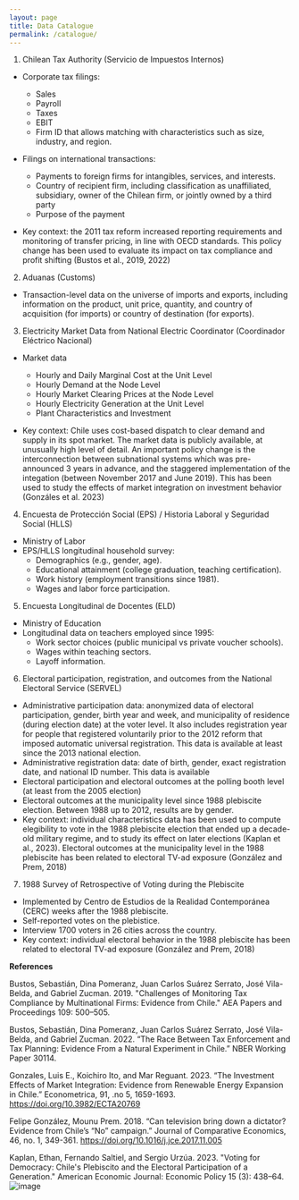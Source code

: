 ```yaml
---
layout: page
title: Data Catalogue
permalink: /catalogue/
---
```


1. Chilean Tax Authority (Servicio de Impuestos Internos)

- Corporate tax filings:
  - Sales
  - Payroll
  - Taxes
  - EBIT
  - Firm ID that allows matching with characteristics such as size, industry, and region.

- Filings on international transactions:
  - Payments to foreign firms for intangibles, services, and interests.
  - Country of recipient firm, including classification as unaffiliated, subsidiary, owner of the Chilean firm, or jointly owned by a third party
  - Purpose of the payment

- Key context: the 2011 tax reform increased reporting requirements and monitoring of transfer pricing, in line with OECD standards. This policy change has been used to evaluate its impact on tax compliance and profit shifting (Bustos et al., 2019, 2022)

2. Aduanas (Customs)

- Transaction-level data on the universe of imports and exports, including information on the product, unit price, quantity, and country of acquisition (for imports) or country of destination (for exports). 

3. Electricity Market Data from National Electric Coordinator (Coordinador Eléctrico Nacional)

- Market data
  - Hourly and Daily Marginal Cost at the Unit Level
  - Hourly Demand at the Node Level
  - Hourly Market Clearing Prices at the Node Level
  - Hourly Electricity Generation at the Unit Level
  - Plant Characteristics and Investment 

- Key context: Chile uses cost-based dispatch to clear demand and supply in its spot market. The market data is publicly available, at unusually high level of detail. An important policy change is the interconnection between subnational systems which was pre-announced 3 years in advance, and the staggered implementation of the integation (between November 2017 and June 2019). This has been used to study the effects of market integration on investment behavior (Gonzáles et al. 2023)

4. Encuesta de Protección Social (EPS) / Historia Laboral y Seguridad Social (HLLS)

- Ministry of Labor
- EPS/HLLS longitudinal household survey:
  - Demographics (e.g., gender, age).
  - Educational attainment (college graduation, teaching certification).
  - Work history (employment transitions since 1981).
  - Wages and labor force participation.
    
5. Encuesta Longitudinal de Docentes (ELD)

- Ministry of Education
- Longitudinal data on teachers employed since 1995:
  - Work sector choices (public municipal vs private voucher schools).
  - Wages within teaching sectors.
  - Layoff information.
    
6. Electoral participation, registration, and outcomes from the National Electoral Service (SERVEL)

- Administrative participation data: anonymized data of electoral participation, gender, birth year and week, and municipality of residence (during election date) at the voter level. It also includes registration year for people that registered voluntarily prior to the 2012 reform that imposed automatic universal registration. This data is available at least since the 2013 national election.
- Administrative registration data: date of birth, gender, exact registration date, and national ID number. This data is available 
- Electoral participation and electoral outcomes at the polling booth level (at least from the 2005 election)
- Electoral outcomes at the municipality level since 1988 plebiscite election. Between 1988 up to 2012, results are by gender. 
- Key context: individual characteristics data has been used to compute elegibility to vote in the 1988 plebiscite election that ended up a decade-old military regime, and to study its effect on later elections (Kaplan et al., 2023). Electoral outcomes at the municipality level in the 1988 plebiscite has been related to electoral TV-ad exposure (González and Prem, 2018)

7. 1988 Survey of Retrospective of Voting during the Plebiscite

- Implemented by Centro de Estudios de la Realidad Contemporánea (CERC) weeks after the 1988 plebiscite.
- Self-reported votes on the plebistice.
- Interview 1700 voters in 26 cities across the country.
- Key context: individual electoral behavior in the 1988 plebiscite has been related to electoral TV-ad exposure (González and Prem, 2018)

**References**

Bustos, Sebastián, Dina Pomeranz, Juan Carlos Suárez Serrato, José Vila-Belda, and Gabriel Zucman. 2019. "Challenges of Monitoring Tax Compliance by Multinational Firms: Evidence from Chile." AEA Papers and Proceedings 109: 500–505.

Bustos, Sebastián, Dina Pomeranz, Juan Carlos Suárez Serrato, José Vila-Belda, and Gabriel Zucman. 2022. “The Race Between Tax Enforcement and Tax Planning: Evidence From a Natural Experiment in Chile.” NBER Working Paper 30114.

Gonzales, Luis E., Koichiro Ito, and Mar Reguant. 2023. “The Investment Effects of Market Integration: Evidence from Renewable Energy Expansion in Chile.” Econometrica, 91, .no 5, 1659-1693. https://doi.org/10.3982/ECTA20769

Felipe González, Mounu Prem. 2018. “Can television bring down a dictator? Evidence from Chile’s “No” campaign.” Journal of Comparative Economics, 46, no. 1, 349-361. https://doi.org/10.1016/j.jce.2017.11.005 

Kaplan, Ethan, Fernando Saltiel, and Sergio Urzúa. 2023. "Voting for Democracy: Chile's Plebiscito and the Electoral Participation of a Generation." American Economic Journal: Economic Policy 15 (3): 438–64.
![image](https://github.com/user-attachments/assets/1145412b-5ac7-4e0f-b2b7-97239723c5c3)
